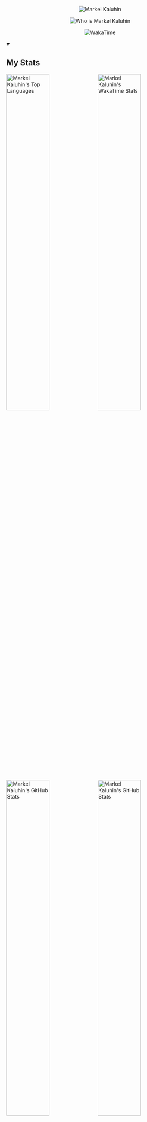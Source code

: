 <p align="center">
    <img alt="Markel Kaluhin" src="https://readme-typing-svg.demolab.com?font=Ubuntu+Mono&size=21&pause=0&color=A1CA40&center=true&vCenter=true&repeat=false&width=435&background=000000&lines=Markel+Kaluhin"/>
<p>
<p align="center">
    <img alt="Who is Markel Kaluhin" src="https://readme-typing-svg.demolab.com?font=Ubuntu+Mono&size=21&pause=1000&color=A1CA40&center=true&vCenter=true&width=435&background=000000&lines=12%2B+years+in+Software+Engineering;Full-stack+Development;Architectural+and+Infrastructure+Design;DevOps%2C+CI%2FCD%2C+DBA"/>
<p>

<p align="center">
    <img alt="WakaTime" src="https://wakatime.com/badge/user/5a7d5b04-7687-4a4f-91a4-d662e0063fbd.svg"/>
<p>


<details open>
<summary><h2>My Stats</h2></summary>
<p align="left">
    <img width="48%" alt="Markel Kaluhin's Top Languages" src="https://github-readme-stats.vercel.app/api/top-langs/?username=Markel-Kaluhin&langs_count=8&layout=compact&theme=merko"/>
    <img width="48%" alt="Markel Kaluhin's WakaTime Stats" src="https://github-readme-stats.vercel.app/api/wakatime?username=Merkamponius&theme=merko"/>
</p>
<p align="left">
    <img width="48%" alt="Markel Kaluhin's GitHub Stats" src="https://github-readme-stats.vercel.app/api?username=Markel-Kaluhin&show_icons=true&theme=merko&rank_icon=github"/>
    <img width="48%" alt="Markel Kaluhin's GitHub Stats" src="http://github-readme-streak-stats.herokuapp.com?user=Markel-Kaluhin&theme=merko&date_format=j%2Fn%5B%2FY%5D"/>
</p>
<p align="center">
    <img width="100%" alt="Markel Kaluhin's GitHub activity graph" src="https://github-readme-activity-graph.vercel.app/graph?username=Markel-Kaluhin&theme=merko"/>
</p>
</details>

<details open>
<summary><h2>My Technical Stack</h2></summary>
<h3>Languages</h3>
<p align="left">
    <a href="https://markelkaluh.in/general/skills/python/">
        <img alt="Python" src="https://img.shields.io/badge/Python-14354C?logo=python&logoColor=white"/>
    </a>
    <a href="https://markelkaluh.in/general/skills/typescript/">
        <img alt="TypeScript" src="https://img.shields.io/badge/TypeScript-3178C6?logo=typescript&logoColor=white"/>
    </a>
    <a href="https://markelkaluh.in/general/skills/pl-pgsql/">
        <img alt="PL/pgSQL" src="https://img.shields.io/badge/PostgreSQL-316192?logo=postgresql&logoColor=white&label=PL%2FpgSQL"/>
    </a>
    <a href="https://markelkaluh.in/general/skills/pl-python/">
        <img alt="PL/Python" src="https://img.shields.io/badge/PostgreSQL-316192?logo=postgresql&logoColor=white&label=PL%2FPython"/>
    </a>
    <a href="https://markelkaluh.in/general/skills/javascript/">
        <img alt="JavaScript" src="https://img.shields.io/badge/JavaScript-F7DF1E?logo=javascript&logoColor=white"/>
    </a>
</p>

<h3>Frameworks</h3>
<p align="left">
    <a href="https://markelkaluh.in/general/skills/fastapi/">
        <img alt="FastAPI" src="https://img.shields.io/badge/Python-14354C?logo=fastapi&logoColor=00CCB8&label=FastAPI&labelColor=2E313E"/>
    </a>
    <a href="https://markelkaluh.in/general/skills/tornado/">
        <img alt="Tornado" src="https://img.shields.io/badge/Python-14354C?logo=python&logoColor=CEEBED&label=Tornado&labelColor=2F80B9"/>
    </a>
    <a href="https://markelkaluh.in/general/skills/flask/">
        <img alt="Flask" src="https://img.shields.io/badge/Python-14354C?logo=flask&logoColor=ACDFE1&label=Flask&labelColor=206D74"/>
    </a>
    <a href="https://markelkaluh.in/general/skills/aiohttp/">
        <img alt="aiohttp" src="https://img.shields.io/badge/Python-14354C?logo=aiohttp&logoColor=2c5bb4&label=aiohttp&labelColor=white"/>
    </a>
    <a href="https://markelkaluh.in/general/skills/django/">
        <img alt="Django" src="https://img.shields.io/badge/Python-14354C?logo=django&logoColor=white&label=Django&labelColor=0C4B33"/>
    </a>
    <a href="https://markelkaluh.in/general/skills/cherrypy/">
        <img alt="CherryPy" src="https://img.shields.io/badge/Python-14354C?logo=python&logoColor=BD1D25&label=CherryPy&labelColor=F5E391"/>
    </a>
    <a href="https://markelkaluh.in/general/skills/pyramid/">
        <img alt="Pyramid" src="https://img.shields.io/badge/Python-14354C?logo=python&logoColor=white&label=Pyramid&labelColor=BF1F2D"/>
    </a>
    <a href="https://markelkaluh.in/general/skills/serverless/">
        <img alt="Serverless" src="https://img.shields.io/badge/JavaScript-F7DF1E?logo=serverless&logoColor=F55750&label=Serverless&labelColor=black"/>
    </a>
    <a href="https://markelkaluh.in/general/skills/angular/">
        <img alt="Angular" src="https://img.shields.io/badge/TypeScript-3178C6?logo=angular&logoColor=DD0531&label=Angular&labelColor=303030"/>
    </a>    
    <a href="https://markelkaluh.in/general/skills/react/">
        <img alt="React" src="https://img.shields.io/badge/TypeScript-3178C6?logo=react&logoColor=389ECA&label=React&labelColor=23272F"/>
    </a>
    <a href="https://markelkaluh.in/general/skills/angularjs/">
        <img alt="AngularJS" src="https://img.shields.io/badge/JavaScript-F7DF1E?logo=angularjs&logoColor=A6120C&label=AngularJS&labelColor=263238"/>
    </a>
    <a href="https://markelkaluh.in/general/skills/extjs/">
        <img alt="ExtJS" src="https://img.shields.io/badge/JavaScript-F7DF1E?logo=javascript&logoColor=white&label=ExtJS&labelColor=113C56"/>
    </a>
</p>

<h3>Most used Libraries</h3>
<p align="left">
    <a href="https://markelkaluh.in/general/skills/numpy/">
        <img alt="NumPy" src="https://img.shields.io/badge/Python-14354C?logo=python&logoColor=white&label=NumPy"/>
    </a>
    <a href="https://markelkaluh.in/general/skills/pandas/">
        <img alt="Pandas" src="https://img.shields.io/badge/Python-14354C?logo=python&logoColor=white&label=Pandas"/>
    </a>
    <a href="https://markelkaluh.in/general/skills/sqlalchemy/">
        <img alt="SQLAlchemy" src="https://img.shields.io/badge/Python-14354C?logo=python&logoColor=white&label=SQLAlchemy"/>
    </a>
    <a href="https://markelkaluh.in/general/skills/requests/">
        <img alt="Requests" src="https://img.shields.io/badge/Python-14354C?logo=python&logoColor=white&label=Requests"/>
    </a>
    <a href="https://markelkaluh.in/general/skills/pipenv/">
        <img alt="Pipenv" src="https://img.shields.io/badge/Python-14354C?logo=python&logoColor=white&label=Pipenv"/>
    </a>
    <a href="https://markelkaluh.in/general/skills/asyncio/">
        <img alt="asyncio" src="https://img.shields.io/badge/Python-14354C?logo=python&logoColor=white&label=asyncio"/>
    </a>
    <a href="https://markelkaluh.in/general/skills/elasticsearch-dls/">
        <img alt="Elasticsearch-DLS" src="https://img.shields.io/badge/Python-14354C?logo=typescript&logoColor=white&label=Elasticsearch-DLS"/>
    </a>
    <a href="https://markelkaluh.in/general/skills/alembic/">
        <img alt="Alembic" src="https://img.shields.io/badge/Python-14354C?logo=python&logoColor=white&label=Alembic"/>
    </a>
    <a href="https://markelkaluh.in/general/skills/zope/">
        <img alt="ZOPE" src="https://img.shields.io/badge/Python-14354C?logo=python&logoColor=white&label=ZOPE"/>
    </a>
    <a href="https://markelkaluh.in/general/skills/suds/">
        <img alt="SUDS" src="https://img.shields.io/badge/Python-14354C?logo=python&logoColor=white&label=SUDS"/>
    </a>
    <a href="https://markelkaluh.in/general/skills/pyjwt/">
        <img alt="PyJWT" src="https://img.shields.io/badge/Python-14354C?logo=python&logoColor=white&label=PyJWT"/>
    </a>
    <a href="https://markelkaluh.in/general/skills/boto3/">
        <img alt="boto3" src="https://img.shields.io/badge/Python-14354C?logo=python&logoColor=white&label=boto3"/>
    </a>
    <a href="https://markelkaluh.in/general/skills/qemu-img/">
        <img alt="qemu-img" src="https://img.shields.io/badge/Python-14354C?logo=python&logoColor=white&label=qemu-img"/>
    </a>
    <a href="https://markelkaluh.in/general/skills/pycli/">
        <img alt="pyCLI" src="https://img.shields.io/badge/Python-14354C?logo=python&logoColor=white&label=pyCLI"/>
    </a>
</p>

<h3>Version control systems</h3>
<p align="left">
    <a href="https://markelkaluh.in/general/skills/gitlab/">
        <img alt="GitLab" src="https://img.shields.io/badge/GitLab-330F63?logo=gitlab"/>
    </a>
    <a href="https://markelkaluh.in/general/skills/github/">
        <img alt="GitHub" src="https://img.shields.io/badge/GitHub-100000?logo=github"/>
    </a>
    <a href="https://markelkaluh.in/general/skills/bitbucket/">
        <img alt="BitBucket" src="https://img.shields.io/badge/Bitbucket-0747a6?logo=bitbucket"/>
    </a>
    <a href="https://markelkaluh.in/general/skills/cvs/">
        <img alt="Concurrent Versions System (CVS)" src="https://img.shields.io/badge/CVS-100000"/>
    </a>
</p>


<h3>Pipelines (CI/CD)</h3>
<p align="left">
    <a href="https://markelkaluh.in/general/skills/jenkins/">
        <img alt="Jenkins" src="https://img.shields.io/badge/Jenkins-D24939?logo=jenkins&logoColor=white"/>
    </a>
    <a href="https://markelkaluh.in/general/skills/gitlab-pipelines/">
        <img alt="GitLab Pipelines" src="https://img.shields.io/badge/GitLab-330F63?logo=gitlab&logoColor=white&label=Pipelines"/>
    </a>
    <a href="https://markelkaluh.in/general/skills/bitbucket-pipelines/">
        <img alt="BitBucket Pipelines" src="https://img.shields.io/badge/Bitbucket-0747a6?logo=bitbucket&logoColor=white&label=Pipelines"/>
    </a>
    <a href="https://markelkaluh.in/general/skills/github-actions/">
        <img alt="GitHub Actions" src="https://img.shields.io/badge/GitHub-100000?logo=github&logoColor=white&label=Actions"/>
    </a>
</p>

<h3>SQL</h3>
<p align="left">
    <a href="https://markelkaluh.in/general/skills/postgresql/">
        <img alt="PostgreSQL" src="https://img.shields.io/badge/PostgreSQL-316192?logo=postgresql&logoColor=white"/>
    </a>
    <a href="https://markelkaluh.in/general/skills/mysql/">
        <img alt="MySQL" src="https://img.shields.io/badge/MySQL-005C84?logo=mysql&logoColor=white"/>
    </a>
    <a href="https://markelkaluh.in/general/skills/oracle-dbms/">
        <img alt="Oracle" src="https://img.shields.io/badge/Oracle-F80000?logo=Oracle&logoColor=white"/>
    </a>
</p>

<h3>NoSQL</h3>
<p align="left">
    <a href="https://markelkaluh.in/general/skills/mongodb/">
        <img alt="MongoDB" src="https://img.shields.io/badge/MongoDB-4EA94B?logo=mongodb&logoColor=white"/>
    </a>
    <a href="https://markelkaluh.in/general/skills/elasticsearch/">
        <img alt="Elasticsearch" src="https://img.shields.io/badge/Elastic_Search-005571?logo=elasticsearch&logoColor=white"/>
    </a>
</p>

<h3>Cloud Computing</h3>
<p align="left">
    <a href="https://markelkaluh.in/general/skills/aws-ec2/">
        <img alt="AWS EC2" src="https://img.shields.io/badge/Amazon_AWS-FF9900?logo=amazon-aws&logoColor=white&label=EC2"/>
    </a>
    <a href="https://markelkaluh.in/general/skills/aws-lambda/">
        <img alt="AWS Lambda" src="https://img.shields.io/badge/Amazon_AWS-FF9900?logo=amazon-aws&logoColor=white&label=Lambda"/>
    </a>
    <a href="https://markelkaluh.in/general/skills/aws-ses/">
        <img alt="AWS SES" src="https://img.shields.io/badge/Amazon_AWS-FF9900?logo=amazon-aws&logoColor=white&label=SES"/>
    </a>
    <a href="https://markelkaluh.in/general/skills/aws-rds/">
        <img alt="AWS RDS" src="https://img.shields.io/badge/Amazon_AWS-FF9900?logo=amazon-aws&logoColor=white&label=RDS"/>
    </a>
    <a href="https://markelkaluh.in/general/skills/aws-sqs/">
        <img alt="AWS SQS" src="https://img.shields.io/badge/Amazon_AWS-FF9900?logo=amazon-aws&logoColor=white&label=SQS"/>
    </a>
    <a href="https://markelkaluh.in/general/skills/aws-sns/">
        <img alt="AWS SNS" src="https://img.shields.io/badge/Amazon_AWS-FF9900?logo=amazon-aws&logoColor=white&label=SNS"/>
    </a>
</p>

<h3>Queues</h3>
<p align="left">
    <a href="https://markelkaluh.in/general/skills/redis/">
        <img alt="Redis" src="https://img.shields.io/badge/Redis-DD0031?logo=redis&logoColor=white"/>
    </a>
    <a href="https://markelkaluh.in/general/skills/elasticsearch/">
        <img alt="Elasticsearch" src="https://img.shields.io/badge/RabbitMQ-FF6600?logo=rabbitmq&logoColor=white"/>
    </a>
    <a href="https://markelkaluh.in/general/skills/nats/">
        <img alt="NATS" src="https://img.shields.io/badge/NATS-27AAE1?logo=natsdotio&logoColor=white"/>
    </a>
</p>

<h3>Infractructure</h3>
<p align="left">
    <a href="https://markelkaluh.in/general/skills/docker/">
        <img alt="Docker" src="https://img.shields.io/badge/Docker-1D63ED?logo=docker&logoColor=white"/>
    </a>
    <a href="https://markelkaluh.in/general/skills/kubernetes/">
        <img alt="Kubernetes" src="https://img.shields.io/badge/Kubernetes-3269DF?logo=kubernetes&logoColor=white"/>
    </a>
    <a href="https://markelkaluh.in/general/skills/nginx/">
        <img alt="Nginx" src="https://img.shields.io/badge/Nginx-269900?logo=nginx&logoColor=white"/>
    </a>
    <a href="https://markelkaluh.in/general/skills/apache-http-server/">
        <img alt="Apache HTTP Server" src="https://img.shields.io/badge/Apache-D12026?logo=apache&logoColor=white"/>
    </a>
    <a href="https://markelkaluh.in/general/skills/swarm/">
        <img alt="Docker Swarm" src="https://img.shields.io/badge/Docker-1D63ED?logo=docker&logoColor=white&label=Swarm"/>
    </a>
</p>

<h3>OS</h3>
<p align="left">
    <a href="https://markelkaluh.in/general/skills/macos/">
        <img alt="Mac OS" src="https://img.shields.io/badge/macOS-000000?logo=apple&logoColor=white"/>
    </a>
    <a href="https://markelkaluh.in/general/skills/ubuntu/">
        <img alt="Ubuntu" src="https://img.shields.io/badge/Ubuntu-E95420?logo=ubuntu&logoColor=white"/>
    </a>
    <a href="https://markelkaluh.in/general/skills/centos/">
        <img alt="Cent OS" src="https://img.shields.io/badge/Cent_OS-262577?logo=centos&logoColor=white"/>
    </a>
    <a href="https://markelkaluh.in/general/skills/debian/">
        <img alt="Debian" src="https://img.shields.io/badge/Debian-A81D33?logo=debian&logoColor=white"/>
    </a>
</p>


<h3>Other</h3>
<p align="left">
    <a href="https://markelkaluh.in/general/skills/traccar/">
        <img alt="Traccar" src="https://img.shields.io/badge/Traccar-007BFF?&logoColor=white"/>
    </a>
    <a href="https://markelkaluh.in/general/skills/osm/">
        <img alt="Open Street Map" src="https://img.shields.io/badge/OSM-FFFFFF?&logoColor=white"/>
    </a>
    <a href="https://markelkaluh.in/general/skills/osrm/">
        <img alt="Open Source Routing Machine" src="https://img.shields.io/badge/OSRM-1F518E?logoColor=white"/>
    </a>
    <a href="https://markelkaluh.in/general/skills/retool/">
        <img alt="Retool" src="https://img.shields.io/badge/Retool-FFFFFF?logo=retool&logoColor=black"/>
    </a>
    <a href="https://markelkaluh.in/general/skills/sheepdog/">
        <img alt="Sheepdog" src="https://img.shields.io/badge/Sheepdog-888888?logoColor=white"/>
    </a>
</p>
</details>

[//]: # (**Markel-Kaluhin/Markel-Kaluhin** is a ✨ _special_ ✨ repository because its `README.md` &#40;this file&#41; appears on your GitHub profile.)

[//]: # (Here are some ideas to get you started:)

[//]: # ()
[//]: # (- 🔭 I’m currently working on ...)

[//]: # (- 🌱 I’m currently learning ...)

[//]: # (- 👯 I’m looking to collaborate on ...)

[//]: # (- 🤔 I’m looking for help with ...)

[//]: # (- 💬 Ask me about ...)

[//]: # (- 📫 How to reach me: ...)

[//]: # (- 😄 Pronouns: ...)

[//]: # (- ⚡ Fun fact: ...)
